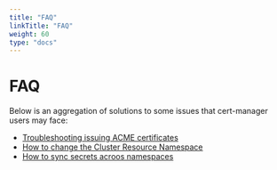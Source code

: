 ```yaml
---
title: "FAQ"
linkTitle: "FAQ"
weight: 60
type: "docs"
---
```


# FAQ

Below is an aggregation of solutions to some issues that cert-manager users may
face:


- [Troubleshooting issuing ACME certificates](./acme.md)
- [How to change the Cluster Resource Namespace](./cluster-resource.md)
- [How to sync secrets acroos namespaces](./kubed.md)
